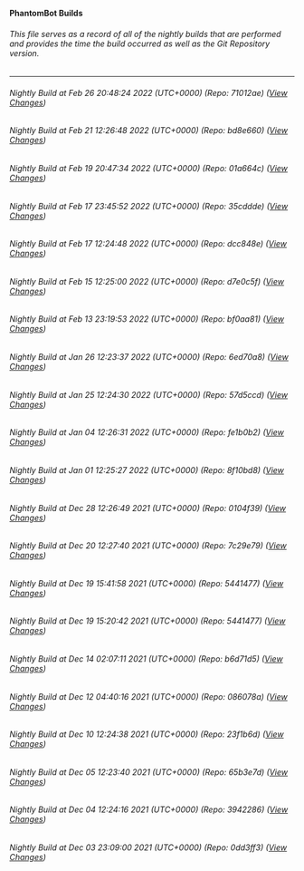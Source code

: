 **PhantomBot Builds**

###### This file serves as a record of all of the nightly builds that are performed and provides the time the build occurred as well as the Git Repository version.
-------------------------------------------------------------------------------------------------------------
###### Nightly Build at Feb 26 20:48:24 2022 (UTC+0000) (Repo: 71012ae) ([View Changes](https://github.com/PhantomBot/PhantomBot/compare/bd8e660...71012ae))
###### Nightly Build at Feb 21 12:26:48 2022 (UTC+0000) (Repo: bd8e660) ([View Changes](https://github.com/PhantomBot/PhantomBot/compare/01a664c...bd8e660))
###### Nightly Build at Feb 19 20:47:34 2022 (UTC+0000) (Repo: 01a664c) ([View Changes](https://github.com/PhantomBot/PhantomBot/compare/35cddde...01a664c))
###### Nightly Build at Feb 17 23:45:52 2022 (UTC+0000) (Repo: 35cddde) ([View Changes](https://github.com/PhantomBot/PhantomBot/compare/dcc848e...35cddde))
###### Nightly Build at Feb 17 12:24:48 2022 (UTC+0000) (Repo: dcc848e) ([View Changes](https://github.com/PhantomBot/PhantomBot/compare/d7e0c5f...dcc848e))
###### Nightly Build at Feb 15 12:25:00 2022 (UTC+0000) (Repo: d7e0c5f) ([View Changes](https://github.com/PhantomBot/PhantomBot/compare/bf0aa81...d7e0c5f))
###### Nightly Build at Feb 13 23:19:53 2022 (UTC+0000) (Repo: bf0aa81) ([View Changes](https://github.com/PhantomBot/PhantomBot/compare/6ed70a8...bf0aa81))
###### Nightly Build at Jan 26 12:23:37 2022 (UTC+0000) (Repo: 6ed70a8) ([View Changes](https://github.com/PhantomBot/PhantomBot/compare/57d5ccd...6ed70a8))
###### Nightly Build at Jan 25 12:24:30 2022 (UTC+0000) (Repo: 57d5ccd) ([View Changes](https://github.com/PhantomBot/PhantomBot/compare/fe1b0b2...57d5ccd))
###### Nightly Build at Jan 04 12:26:31 2022 (UTC+0000) (Repo: fe1b0b2) ([View Changes](https://github.com/PhantomBot/PhantomBot/compare/8f10bd8...fe1b0b2))
###### Nightly Build at Jan 01 12:25:27 2022 (UTC+0000) (Repo: 8f10bd8) ([View Changes](https://github.com/PhantomBot/PhantomBot/compare/0104f39...8f10bd8))
###### Nightly Build at Dec 28 12:26:49 2021 (UTC+0000) (Repo: 0104f39) ([View Changes](https://github.com/PhantomBot/PhantomBot/compare/7c29e79...0104f39))
###### Nightly Build at Dec 20 12:27:40 2021 (UTC+0000) (Repo: 7c29e79) ([View Changes](https://github.com/PhantomBot/PhantomBot/compare/5441477...7c29e79))
###### Nightly Build at Dec 19 15:41:58 2021 (UTC+0000) (Repo: 5441477) ([View Changes](https://github.com/PhantomBot/PhantomBot/compare/...5441477))
###### Nightly Build at Dec 19 15:20:42 2021 (UTC+0000) (Repo: 5441477) ([View Changes](https://github.com/PhantomBot/PhantomBot/compare/b6d71d5...5441477))
###### Nightly Build at Dec 14 02:07:11 2021 (UTC+0000) (Repo: b6d71d5) ([View Changes](https://github.com/PhantomBot/PhantomBot/compare/086078a...b6d71d5))
###### Nightly Build at Dec 12 04:40:16 2021 (UTC+0000) (Repo: 086078a) ([View Changes](https://github.com/PhantomBot/PhantomBot/compare/23f1b6d...086078a))
###### Nightly Build at Dec 10 12:24:38 2021 (UTC+0000) (Repo: 23f1b6d) ([View Changes](https://github.com/PhantomBot/PhantomBot/compare/65b3e7d...23f1b6d))
###### Nightly Build at Dec 05 12:23:40 2021 (UTC+0000) (Repo: 65b3e7d) ([View Changes](https://github.com/PhantomBot/PhantomBot/compare/3942286...65b3e7d))
###### Nightly Build at Dec 04 12:24:16 2021 (UTC+0000) (Repo: 3942286) ([View Changes](https://github.com/PhantomBot/PhantomBot/compare/0dd3ff3...3942286))
###### Nightly Build at Dec 03 23:09:00 2021 (UTC+0000) (Repo: 0dd3ff3) ([View Changes](https://github.com/PhantomBot/PhantomBot/compare/d44803c...0dd3ff3))
